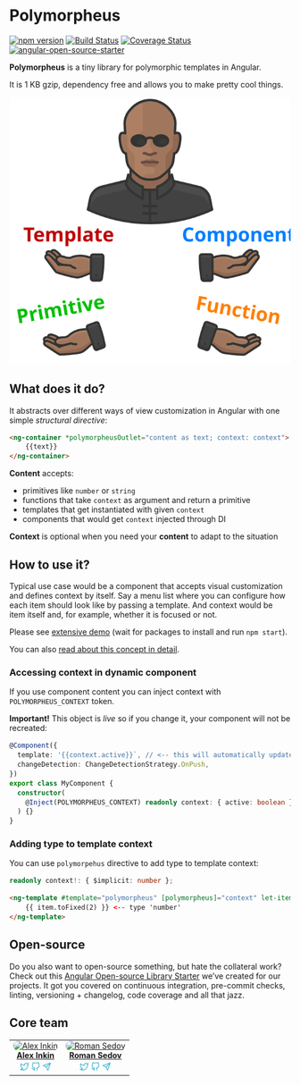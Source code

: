 # Polymorpheus

[![npm version](https://img.shields.io/npm/v/@tinkoff/ng-polymorpheus.svg)](https://npmjs.com/package/@tinkoff/ng-polymorpheus)
[![Build Status](https://travis-ci.org/TinkoffCreditSystems/ng-polymorpheus.svg?branch=master)](https://travis-ci.org/TinkoffCreditSystems/ng-polymorpheus)
[![Coverage Status](https://coveralls.io/repos/github/TinkoffCreditSystems/ng-polymorpheus/badge.svg?branch=master)](https://coveralls.io/github/TinkoffCreditSystems/ng-polymorpheus?branch=master)
[![angular-open-source-starter](https://img.shields.io/badge/made%20with-angular--open--source--starter-d81676?logo=angular)](https://github.com/TinkoffCreditSystems/angular-open-source-starter)

**Polymorpheus** is a tiny library for polymorphic templates in Angular.

It is 1 KB gzip, dependency free and allows you to make pretty cool things.

![Polymorpheus](projects/demo/assets/logo.svg)

## What does it do?

It abstracts over different ways of view customization in Angular with one simple _structural directive_:

```html
<ng-container *polymorpheusOutlet="content as text; context: context">
    {{text}}
</ng-container>
```

**Content** accepts:

-   primitives like `number` or `string`
-   functions that take `context` as argument and return a primitive
-   templates that get instantiated with given `context`
-   components that would get `context` injected through DI

**Context** is optional when you need your **content** to adapt to the situation

## How to use it?

Typical use case would be a component that accepts visual customization and defines
context by itself. Say a menu list where you can configure how each item should look
like by passing a template. And context would be item itself and, for example,
whether it is focused or not.

Please see [extensive demo](https://stackblitz.com/edit/polymorpheus-demo) (wait for packages to install and run `npm start`).

You can also [read about this concept in detail](https://medium.com/angular-in-depth/agnostic-components-in-angular-2427923b742d).

### Accessing context in dynamic component

If you use component content you can inject context with `POLYMORPHEUS_CONTEXT` token.

**Important!** This object is _live_ so if you change it, your component will not be recreated:

```ts
@Component({
  template: '{{context.active}}`, // <-- this will automatically update
  changeDetection: ChangeDetectionStrategy.OnPush,
})
export class MyComponent {
  constructor(
    @Inject(POLYMORPHEUS_CONTEXT) readonly context: { active: boolean }
  ) {}
}
```

### Adding type to template context

You can use `polymorpehus` directive to add type to template context:

```typescript
readonly context!: { $implicit: number };
```

```html
<ng-template #template="polymorpheus" [polymorpheus]="context" let-item>
    {{ item.toFixed(2) }} <-- type 'number'
</ng-template>
```

## Open-source

Do you also want to open-source something, but hate the collateral work?
Check out this [Angular Open-source Library Starter](https://github.com/TinkoffCreditSystems/angular-open-source-starter)
we’ve created for our projects. It got you covered on continuous integration,
pre-commit checks, linting, versioning + changelog, code coverage and all that jazz.

## Core team

<table>
    <tr>
       <td align="center">
            <a href="https://twitter.com/waterplea"
                ><img
                    src="https://github.com/waterplea.png?size=100"
                    width="100"
                    style="margin-bottom: -4px; border-radius: 8px;"
                    alt="Alex Inkin"
                /><br /><b>Alex Inkin</b></a
            >
            <div style="margin-top: 4px">
                <a
                    href="https://twitter.com/waterplea"
                    title="Twitter"
                    ><img
                        width="16"
                        src="https://raw.githubusercontent.com/MarsiBarsi/readme-icons/main/twitter.svg"
                /></a>
                <a href="https://github.com/waterplea" title="Github"
                    ><img
                        width="16"
                        src="https://raw.githubusercontent.com/MarsiBarsi/readme-icons/main/github.svg"
                /></a>
                <a
                    href="https://t.me/waterplea"
                    title="Telegram"
                    ><img
                        width="16"
                        src="https://raw.githubusercontent.com/MarsiBarsi/readme-icons/main/send.svg"
                /></a>
            </div>
        </td>
        <td align="center">
            <a href="http://marsibarsi.me"
                ><img
                    src="https://github.com/marsibarsi.png?size=100"
                    width="100"
                    style="margin-bottom: -4px; border-radius: 8px;"
                    alt="Roman Sedov"
                /><br /><b>Roman Sedov</b></a
            >
            <div style="margin-top: 4px">
                <a
                    href="https://twitter.com/marsibarsi"
                    title="Twitter"
                    ><img
                        width="16"
                        src="https://raw.githubusercontent.com/MarsiBarsi/readme-icons/main/twitter.svg"
                /></a>
                <a
                    href="https://github.com/marsibarsi"
                    title="GitHub"
                    ><img
                        width="16"
                        src="https://raw.githubusercontent.com/MarsiBarsi/readme-icons/main/github.svg"
                /></a>
                <a
                    href="https://t.me/marsibarsi"
                    title="Telegram"
                    ><img
                        width="16"
                        src="https://raw.githubusercontent.com/MarsiBarsi/readme-icons/main/send.svg"
                /></a>
            </div>
        </td>
    </tr>
</table>
